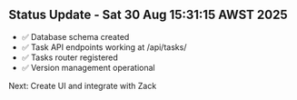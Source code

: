 ## Status Update - Sat 30 Aug 15:31:15 AWST 2025
- ✅ Database schema created
- ✅ Task API endpoints working at /api/tasks/
- ✅ Tasks router registered
- ✅ Version management operational

Next: Create UI and integrate with Zack
